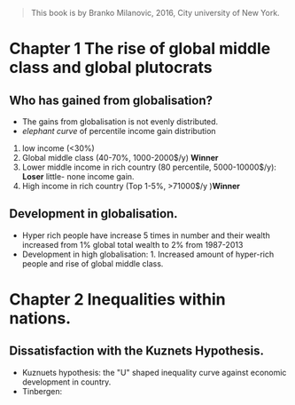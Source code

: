 > This book is by Branko Milanovic, 2016,  City university of New York.
>

# Chapter 1 The rise of global middle class and global plutocrats

## Who has gained from globalisation?
- The gains from globalisation is not evenly distributed.
- *elephant curve* of percentile income gain distribution 
1. low income (<30%)
2. Global middle class (40-70%, 1000-2000$/y) **Winner** 
3. Lower middle income in rich country (80 percentile, 5000-10000$/y): **Loser** little- none income gain.
4. High income in rich country (Top 1-5%, >71000$/y )**Winner**

## Development in globalisation.
- Hyper rich people have increase 5 times in number and their wealth increased from 1% global total wealth to 2% from 1987-2013
- Development in high globalisation: 1. Increased amount of hyper-rich people and rise of global middle class.

# Chapter 2 Inequalities within nations.
## Dissatisfaction with the Kuznets Hypothesis.
- Kuznuets hypothesis: the "U" shaped inequality curve against economic development in country.
- Tinbergen:

<!--stackedit_data:
eyJoaXN0b3J5IjpbLTEwMzAxOTMzOTYsLTEwMzYzMzQ5MTQsMj
M5NTc4MDk4LC00NjU1ODIwNDcsLTExOTQ3OTIzMzAsLTM5NjE4
ODYxNSwtMTI4MzkzNjcyNywyODM5Mjg4MjRdfQ==
-->